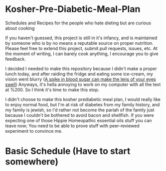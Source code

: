 # Kosher-Pre-Diabetic-Meal-Plan
Schedules and Recipes for the people who hate dieting but are curious about cooking

If you haven't guessed, this project is still in it's infancy, and is maintained by someone who is by no means a reputable source on proper nutrition. Please feel free to extend this project, submit pull requests, issues, etc. At the moment of writing, I can barely cook anything, I encourage you to give feedback.

I decided I needed to make this repository because I didn't make a proper lunch today, and after raiding the fridge and eating some ice-cream, my vision went blurry ([A spike in blood sugar can make the lens of your eyes swell](https://www.verywellhealth.com/blurry-vision-after-eating-5118069#:~:text=High%20Blood%20Sugar%20Can%20Cause%20Blurry%20Vision&text=Sudden%20high%20blood%20sugar%20following,%2C%20the%20lens%2C%20to%20swell.)) Anyways, it's hella annoying to work on my computer with all the text at %200. So I think it's time to make this stop.

I didn't choose to make this kosher prediabetic meal plan, I would really like to enjoy normal food, but I'm at risk of diabetes from my family history, and my family is jewish, so I'd rather not become the pariah of the family just because I couldn't be bothered to avoid bacon and shellfish. If you were expecting one of those Hippie Homeopathic essential oils stuff you can leave now; You need to be able to prove stuff with peer-reviewed experiment to convince me.

# Basic Schedule (Have to start somewhere)
